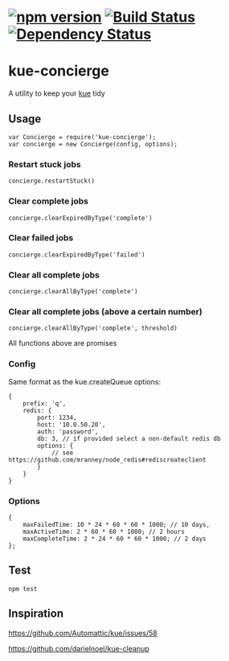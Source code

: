 #  [![npm version](https://badge.fury.io/js/kue-concierge.svg)](http://badge.fury.io/js/kue-concierge) [![Build Status](https://travis-ci.org/MadKudu/kue-concierge.svg)](https://travis-ci.org/MadKudu/kue-concierge) [![Dependency Status](https://david-dm.org/MadKudu/kue-concierge.svg)](https://david-dm.org/MadKudu/kue-concierge)

# kue-concierge

A utility to keep your [kue](https://github.com/Automattic/kue) tidy

## Usage

```
var Concierge = require('kue-concierge');
var concierge = new Concierge(config, options);
```

### Restart stuck jobs

```
concierge.restartStuck()
```

### Clear complete jobs

```
concierge.clearExpiredByType('complete')
```

### Clear failed jobs

```
concierge.clearExpiredByType('failed')
```

### Clear all complete jobs

```
concierge.clearAllByType('complete')
```

### Clear all complete jobs (above a certain number)

```
concierge.clearAllByType('complete', threshold)
```


All functions above are promises

### Config

Same format as the kue.createQueue options:
```
{
	prefix: 'q',
	redis: {
		port: 1234,
		host: '10.0.50.20',
		auth: 'password',
		db: 3, // if provided select a non-default redis db
		options: {
			// see https://github.com/mranney/node_redis#rediscreateclient
		}
	}
}
```

### Options

```
{
	maxFailedTime: 10 * 24 * 60 * 60 * 1000; // 10 days,
	maxActiveTime: 2 * 60 * 60 * 1000; // 2 hours
	maxCompleteTime: 2 * 24 * 60 * 60 * 1000; // 2 days
};
```

## Test

```
npm test
```

## Inspiration

https://github.com/Automattic/kue/issues/58

https://github.com/darielnoel/kue-cleanup

